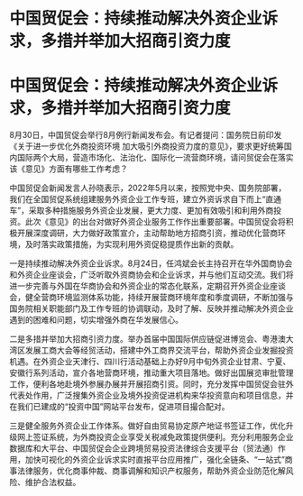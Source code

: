 # 中国贸促会：持续推动解决外资企业诉求，多措并举加大招商引资力度

# 中国贸促会：持续推动解决外资企业诉求，多措并举加大招商引资力度

8月30日，中国贸促会举行8月例行新闻发布会。有记者提问：国务院日前印发《关于进一步优化外商投资环境
加大吸引外商投资力度的意见》，要求更好统筹国内国际两个大局，营造市场化、法治化、国际化一流营商环境，请问贸促会在落实该《意见》方面有哪些工作考虑？

中国贸促会新闻发言人孙晓表示，2022年5月以来，按照党中央、国务院部署，我们在全国贸促系统组建服务外资企业工作专班，建立外资诉求自下而上“直通车”，采取多种措施服务外资企业发展，更大力度、更加有效吸引和利用外商投资。此次《意见》的出台对做好外资企业服务工作作出重要部署。中国贸促会将积极开展深度调研，大力做好政策宣介，主动帮助地方招商引资，推动优化营商环境，及时落实政策措施，为实现利用外资促稳提质作出新的贡献。

一是持续推动解决外资企业诉求。8月24日，任鸿斌会长主持召开在华外国商协会和外资企业座谈会，广泛听取外资商协会和企业诉求，并与他们互动交流。我们将进一步完善与外国在华商协会和外资企业的常态化联系，定期召开外资企业座谈会，健全营商环境监测体系功能，持续开展营商环境年度和季度调研，不断加强与国务院相关职能部门及工作专班的协调联动，及时了解、反映并推动解决外资企业遇到的困难和问题，切实增强外商在华发展信心。

二是多措并举加大招商引资力度。举办首届中国国际供应链促进博览会、粤港澳大湾区发展工商大会等经贸活动，搭建中外工商界交流平台，帮助外资企业发掘投资机遇。在外资企业天津行、四川行活动基础上办好9月中旬外资企业甘肃、宁夏、安徽行系列活动，宣介各地营商环境，推动重大项目落地。做好出国展览审批管理工作，便利各地赴境外参展办展并开展招商引资。同时，充分发挥中国贸促会驻外代表处作用，广泛搜集外资企业及境外投资促进机构来华投资意向和项目信息，并在我们已建成的“投资中国”网站平台发布，促进项目撮合配对。

三是健全服务外资企业工作体系。做好自由贸易协定原产地证书签证工作，优化升级网上签证系统，为外商投资企业享受关税减免政策提供便利。充分利用服务企业数据库和大平台、中国贸促会企业跨境贸易投资法律综合支援平台（贸法通）作用，加快可视化的外资企业诉求实时直报平台应用推广，强化全链条、“一站式”商事法律服务，优化商事仲裁、商事调解和知识产权服务，帮助外资企业防范化解风险、维护合法权益。

